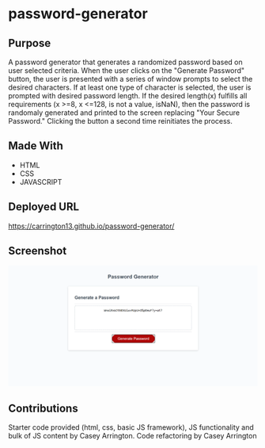 # password-generator

## Purpose
A password generator that generates a randomized password based on user selected criteria. When the user clicks on the "Generate Password" button, the user is presented with a series of window prompts
to select the desired characters. If at least one type of character is selected, the user is prompted with desired password length. If the desired length(x) fulfills all requirements (x >=8, x <=128, is not a value, isNaN), then the password is randomaly generated and printed to the screen replacing "Your Secure Password." Clicking the button a second time reinitiates the process.     

## Made With
* HTML
* CSS
* JAVASCRIPT

## Deployed URL
https://carrington13.github.io/password-generator/

## Screenshot
![screenshot](assets/images/page-screenshot.png)

## Contributions
Starter code provided (html, css, basic JS framework), JS functionality and bulk of JS content by Casey Arrington.
Code refactoring by Casey Arrington

